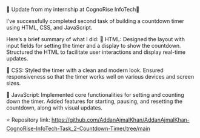 🌟 Update from my internship at CognoRise InfoTech🌟

I’ve successfully completed second task of building a countdown timer using HTML, CSS, and JavaScript. 

Here’s a brief summary of what I did:
🔹 HTML: 
Designed the layout with input fields for setting the timer and a display to show the countdown. 
Structured the HTML to facilitate user interactions and display real-time updates.

🔹 CSS: 
Styled the timer with a clean and modern look. 
Ensured responsiveness so that the timer works well on various devices and 
screen sizes.

🔹 JavaScript​: 
Implemented core functionalities for setting and counting down the timer.
Added features for starting, pausing, and resetting the countdown, along with visual updates.

⭐ Repository link: https://github.com/AddanAjmalKhan/AddanAjmalKhan-CognoRise-InfoTech-Task_2-Countdown-Timer/tree/main
